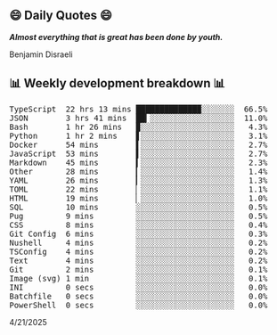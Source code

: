 ## 😄 Daily Quotes 😄

_**Almost everything that is great has been done by youth.**_

Benjamin Disraeli



## 📊 Weekly development breakdown 📊

<pre>TypeScript  22 hrs 13 mins █████████████▉░░░░░░░  66.5%
JSON        3 hrs 41 mins  ██▎░░░░░░░░░░░░░░░░░░  11.0%
Bash        1 hr 26 mins   ▉░░░░░░░░░░░░░░░░░░░░   4.3%
Python      1 hr 2 mins    ▋░░░░░░░░░░░░░░░░░░░░   3.1%
Docker      54 mins        ▌░░░░░░░░░░░░░░░░░░░░   2.7%
JavaScript  53 mins        ▌░░░░░░░░░░░░░░░░░░░░   2.7%
Markdown    45 mins        ▍░░░░░░░░░░░░░░░░░░░░   2.3%
Other       28 mins        ▎░░░░░░░░░░░░░░░░░░░░   1.4%
YAML        26 mins        ▎░░░░░░░░░░░░░░░░░░░░   1.3%
TOML        22 mins        ▏░░░░░░░░░░░░░░░░░░░░   1.1%
HTML        19 mins        ▏░░░░░░░░░░░░░░░░░░░░   1.0%
SQL         10 mins        ░░░░░░░░░░░░░░░░░░░░░   0.5%
Pug         9 mins         ░░░░░░░░░░░░░░░░░░░░░   0.5%
CSS         8 mins         ░░░░░░░░░░░░░░░░░░░░░   0.4%
Git Config  6 mins         ░░░░░░░░░░░░░░░░░░░░░   0.3%
Nushell     4 mins         ░░░░░░░░░░░░░░░░░░░░░   0.2%
TSConfig    4 mins         ░░░░░░░░░░░░░░░░░░░░░   0.2%
Text        4 mins         ░░░░░░░░░░░░░░░░░░░░░   0.2%
Git         2 mins         ░░░░░░░░░░░░░░░░░░░░░   0.1%
Image (svg) 1 min          ░░░░░░░░░░░░░░░░░░░░░   0.1%
INI         0 secs         ░░░░░░░░░░░░░░░░░░░░░   0.0%
Batchfile   0 secs         ░░░░░░░░░░░░░░░░░░░░░   0.0%
PowerShell  0 secs         ░░░░░░░░░░░░░░░░░░░░░   0.0%</pre>

4/21/2025